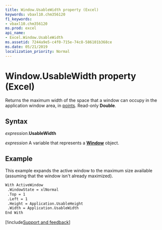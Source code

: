 ```yaml
---
title: Window.UsableWidth property (Excel)
keywords: vbaxl10.chm356120
f1_keywords:
- vbaxl10.chm356120
ms.prod: excel
api_name:
- Excel.Window.UsableWidth
ms.assetid: 7244a9e5-c4f0-715e-74c8-586101b368ce
ms.date: 05/21/2019
localization_priority: Normal
---
```



# Window.UsableWidth property (Excel)

Returns the maximum width of the space that a window can occupy in the application window area, in [points](../language/glossary/vbe-glossary.md#point). Read-only **Double**.


## Syntax

_expression_.**UsableWidth**

_expression_ A variable that represents a **[Window](Excel.Window.md)** object.


## Example

This example expands the active window to the maximum size available (assuming that the window isn't already maximized).

```vb
With ActiveWindow 
 .WindowState = xlNormal 
 .Top = 1 
 .Left = 1 
 .Height = Application.UsableHeight 
 .Width = Application.UsableWidth 
End With
```



[!include[Support and feedback](~/includes/feedback-boilerplate.md)]